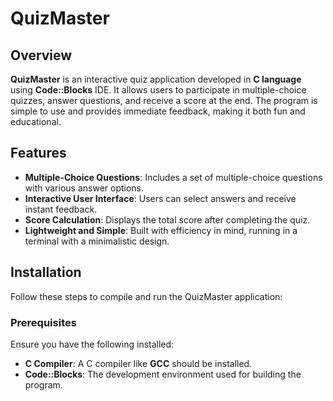 # QuizMaster

## Overview

**QuizMaster** is an interactive quiz application developed in **C language** using **Code::Blocks** IDE. It allows users to participate in multiple-choice quizzes, answer questions, and receive a score at the end. The program is simple to use and provides immediate feedback, making it both fun and educational.

## Features

- **Multiple-Choice Questions**: Includes a set of multiple-choice questions with various answer options.
- **Interactive User Interface**: Users can select answers and receive instant feedback.
- **Score Calculation**: Displays the total score after completing the quiz.
- **Lightweight and Simple**: Built with efficiency in mind, running in a terminal with a minimalistic design.

## Installation

Follow these steps to compile and run the QuizMaster application:

### Prerequisites

Ensure you have the following installed:

- **C Compiler**: A C compiler like **GCC** should be installed.
- **Code::Blocks**: The development environment used for building the program.
